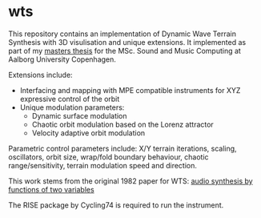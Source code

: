 # wts

This repository contains an implementation of Dynamic Wave Terrain Synthesis with 3D visulisation and unique extensions. 
It implemented as part of my [masters thesis](https://projekter.aau.dk/projekter/files/286179553/thesisReport.pdf) for the MSc. Sound and Music Computing at Aalborg University Copenhagen. 

Extensions include:
- Interfacing  and mapping with MPE compatible instruments for XYZ expressive control of the orbit
- Unique modulation parameters:
  - Dynamic surface modulation
  - Chaotic orbit modulation based on the Lorenz attractor
  - Velocity adaptive orbit modulation

Parametric control parameters include: X/Y terrain iterations, scaling, oscillators, orbit size, wrap/fold boundary behaviour, chaotic range/sensitivity, terrain modulation speed and direction. 


This work stems from the original 1982 paper for WTS: [audio synthesis by functions of two variables](http://www.aes.org/e-lib/browse.cfm?elib=3815)

The RISE package by Cycling74 is required to run the instrument.
